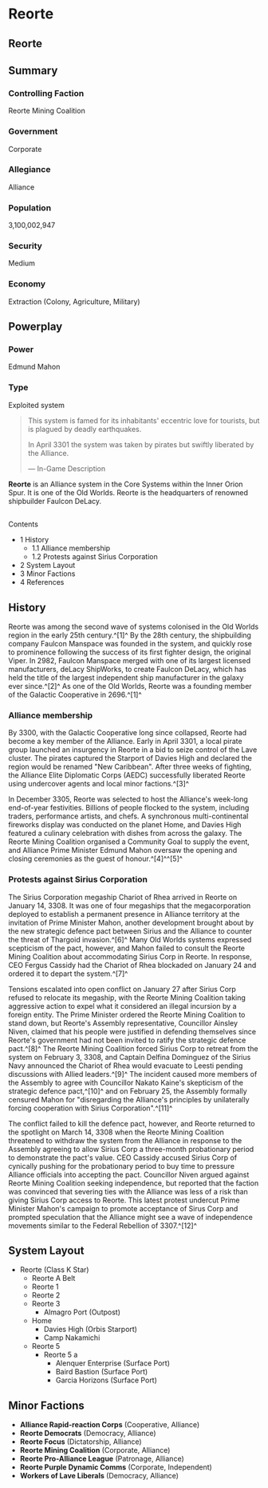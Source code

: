 # Reorte
## Reorte

		

## Summary

### Controlling Faction

Reorte Mining Coalition

### Government

Corporate

### Allegiance

Alliance

### Population

3,100,002,947

### Security

Medium

### Economy

Extraction (Colony, Agriculture, Military)

## Powerplay

### Power

Edmund Mahon

### Type

Exploited system

> 
> 
> This system is famed for its inhabitants' eccentric love for tourists, but is plagued by deadly earthquakes.
> 
> In April 3301 the system was taken by pirates but swiftly liberated by the Alliance.
> 
> 
> — In-Game Description
> 

**Reorte** is an Alliance system in the Core Systems within the Inner Orion Spur. It is one of the Old Worlds. Reorte is the headquarters of renowned shipbuilder Faulcon DeLacy.

## 

Contents

- 1 History
    - 1.1 Alliance membership
    - 1.2 Protests against Sirius Corporation
- 2 System Layout
- 3 Minor Factions
- 4 References

## History

Reorte was among the second wave of systems colonised in the Old Worlds region in the early 25th century.^[1]^ By the 28th century, the shipbuilding company Faulcon Manspace was founded in the system, and quickly rose to prominence following the success of its first fighter design, the original Viper. In 2982, Faulcon Manspace merged with one of its largest licensed manufacturers, deLacy ShipWorks, to create Faulcon DeLacy, which has held the title of the largest independent ship manufacturer in the galaxy ever since.^[2]^ As one of the Old Worlds, Reorte was a founding member of the Galactic Cooperative in 2696.^[1]^

### Alliance membership

By 3300, with the Galactic Cooperative long since collapsed, Reorte had become a key member of the Alliance. Early in April 3301, a local pirate group launched an insurgency in Reorte in a bid to seize control of the Lave cluster. The pirates captured the Starport of Davies High and declared the region would be renamed "New Caribbean". After three weeks of fighting, the Alliance Elite Diplomatic Corps (AEDC) successfully liberated Reorte using undercover agents and local minor factions.^[3]^

In December 3305, Reorte was selected to host the Alliance's week-long end-of-year festivities. Billions of people flocked to the system, including traders, performance artists, and chefs. A synchronous multi-continental fireworks display was conducted on the planet Home, and Davies High featured a culinary celebration with dishes from across the galaxy. The Reorte Mining Coalition organised a Community Goal to supply the event, and Alliance Prime Minister Edmund Mahon oversaw the opening and closing ceremonies as the guest of honour.^[4]^^[5]^

### Protests against Sirius Corporation

The Sirius Corporation megaship Chariot of Rhea arrived in Reorte on January 14, 3308. It was one of four megaships that the megacorporation deployed to establish a permanent presence in Alliance territory at the invitation of Prime Minister Mahon, another development brought about by the new strategic defence pact between Sirius and the Alliance to counter the threat of Thargoid invasion.^[6]^ Many Old Worlds systems expressed scepticism of the pact, however, and Mahon failed to consult the Reorte Mining Coalition about accommodating Sirius Corp in Reorte. In response, CEO Fergus Cassidy had the Chariot of Rhea blockaded on January 24 and ordered it to depart the system.^[7]^

Tensions escalated into open conflict on January 27 after Sirius Corp refused to relocate its megaship, with the Reorte Mining Coalition taking aggressive action to expel what it considered an illegal incursion by a foreign entity. The Prime Minister ordered the Reorte Mining Coalition to stand down, but Reorte's Assembly representative, Councillor Ainsley Niven, claimed that his people were justified in defending themselves since Reorte's government had not been invited to ratify the strategic defence pact.^[8]^ The Reorte Mining Coalition forced Sirius Corp to retreat from the system on February 3, 3308, and Captain Delfina Dominguez of the Sirius Navy announced the Chariot of Rhea would evacuate to Leesti pending discussions with Allied leaders.^[9]^ The incident caused more members of the Assembly to agree with Councillor Nakato Kaine's skepticism of the strategic defence pact,^[10]^ and on February 25, the Assembly formally censured Mahon for "disregarding the Alliance's principles by unilaterally forcing cooperation with Sirius Corporation".^[11]^

The conflict failed to kill the defence pact, however, and Reorte returned to the spotlight on March 14, 3308 when the Reorte Mining Coalition threatened to withdraw the system from the Alliance in response to the Assembly agreeing to allow Sirius Corp a three-month probationary period to demonstrate the pact's value. CEO Cassidy accused Sirius Corp of cynically pushing for the probationary period to buy time to pressure Alliance officials into accepting the pact. Councillor Niven argued against Reorte Mining Coalition seeking independence, but reported that the faction was convinced that severing ties with the Alliance was less of a risk than giving Sirius Corp access to Reorte. This latest protest undercut Prime Minister Mahon's campaign to promote acceptance of Sirus Corp and prompted speculation that the Alliance might see a wave of independence movements similar to the Federal Rebellion of 3307.^[12]^

## System Layout

- Reorte (Class K Star)
    - Reorte A Belt
    - Reorte 1
    - Reorte 2
    - Reorte 3
        - Almagro Port (Outpost)
    - Home
        - Davies High (Orbis Starport)
        - Camp Nakamichi
    - Reorte 5
        - Reorte 5 a
            - Alenquer Enterprise (Surface Port)
            - Baird Bastion (Surface Port)
            - Garcia Horizons (Surface Port)

## Minor Factions

- **Alliance Rapid-reaction Corps** (Cooperative, Alliance)
- **Reorte Democrats** (Democracy, Alliance)
- **Reorte Focus** (Dictatorship, Alliance)
- **Reorte Mining Coalition** (Corporate, Alliance)
- **Reorte Pro-Alliance League** (Patronage, Alliance)
- **Reorte Purple Dynamic Comms** (Corporate, Independent)
- **Workers of Lave Liberals** (Democracy, Alliance)